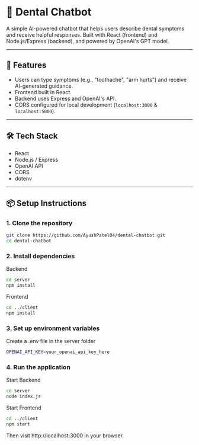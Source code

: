# 🦷 Dental Chatbot

A simple AI-powered chatbot that helps users describe dental symptoms and receive helpful responses. Built with React (frontend) and Node.js/Express (backend), and powered by OpenAI's GPT model.

---

## 🚀 Features

- Users can type symptoms (e.g., "toothache", "arm hurts") and receive AI-generated guidance.
- Frontend built in React.
- Backend uses Express and OpenAI's API.
- CORS configured for local development (`localhost:3000` & `localhost:5000`).

---

## 🛠️ Tech Stack

- React
- Node.js / Express
- OpenAI API
- CORS
- dotenv

---

## 📦 Setup Instructions

### 1. Clone the repository
```bash
git clone https://github.com/AyushPatel04/dental-chatbot.git
cd dental-chatbot
```

### 2. Install dependencies

Backend
```bash
cd server
npm install
```
Frontend
```bash
cd ../client
npm install
```
### 3. Set up environment variables

Create a .env file in the server folder
```bash
OPENAI_API_KEY=your_openai_api_key_here
```

### 4. Run the application

Start Backend
```bash
cd server
node index.js
```
Start Frontend
```bash
cd ../client
npm start
```
Then visit http://localhost:3000 in your browser.

